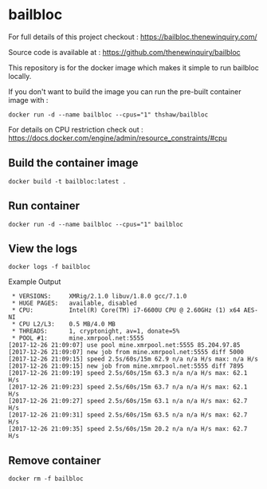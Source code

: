 # bailbloc

For full details of this project checkout : https://bailbloc.thenewinquiry.com/

Source code is available at : https://github.com/thenewinquiry/bailbloc

This repository is for the docker image which makes it simple to run bailbloc locally.

If you don't want to build the image you can run the pre-built container image with :
```
docker run -d --name bailbloc --cpus="1" thshaw/bailbloc
```

For details on CPU restriction check out : https://docs.docker.com/engine/admin/resource_constraints/#cpu

## Build the container image
```
docker build -t bailbloc:latest .

```

## Run container
```
docker run -d --name bailbloc --cpus="1" bailbloc
```

## View the logs
```
docker logs -f bailbloc
```

Example Output
```
 * VERSIONS:     XMRig/2.1.0 libuv/1.8.0 gcc/7.1.0
 * HUGE PAGES:   available, disabled
 * CPU:          Intel(R) Core(TM) i7-6600U CPU @ 2.60GHz (1) x64 AES-NI
 * CPU L2/L3:    0.5 MB/4.0 MB
 * THREADS:      1, cryptonight, av=1, donate=5%
 * POOL #1:      mine.xmrpool.net:5555
[2017-12-26 21:09:07] use pool mine.xmrpool.net:5555 85.204.97.85
[2017-12-26 21:09:07] new job from mine.xmrpool.net:5555 diff 5000
[2017-12-26 21:09:15] speed 2.5s/60s/15m 62.9 n/a n/a H/s max: n/a H/s
[2017-12-26 21:09:15] new job from mine.xmrpool.net:5555 diff 7895
[2017-12-26 21:09:19] speed 2.5s/60s/15m 63.3 n/a n/a H/s max: 62.1 H/s
[2017-12-26 21:09:23] speed 2.5s/60s/15m 63.7 n/a n/a H/s max: 62.1 H/s
[2017-12-26 21:09:27] speed 2.5s/60s/15m 63.1 n/a n/a H/s max: 62.7 H/s
[2017-12-26 21:09:31] speed 2.5s/60s/15m 63.5 n/a n/a H/s max: 62.7 H/s
[2017-12-26 21:09:35] speed 2.5s/60s/15m 20.2 n/a n/a H/s max: 62.7 H/s

```

## Remove container
```
docker rm -f bailbloc
```
